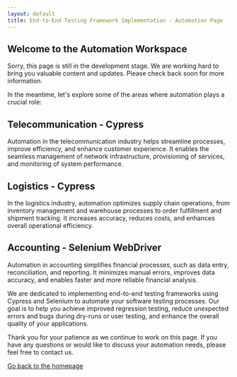```yaml
---
layout: default
title: End-to-End Testing Framework Implementation - Automation Page
---
```


## Welcome to the Automation Workspace

Sorry, this page is still in the development stage. We are working hard to bring you valuable content and updates. Please check back soon for more information.

In the meantime, let's explore some of the areas where automation plays a crucial role:

## Telecommunication - Cypress

Automation in the telecommunication industry helps streamline processes, improve efficiency, and enhance customer experience. It enables the seamless management of network infrastructure, provisioning of services, and monitoring of system performance.

## Logistics - Cypress

In the logistics industry, automation optimizes supply chain operations, from inventory management and warehouse processes to order fulfillment and shipment tracking. It increases accuracy, reduces costs, and enhances overall operational efficiency.

## Accounting - Selenium WebDriver

Automation in accounting simplifies financial processes, such as data entry, reconciliation, and reporting. It minimizes manual errors, improves data accuracy, and enables faster and more reliable financial analysis.

We are dedicated to implementing end-to-end testing frameworks using Cypress and Selenium to automate your software testing processes. Our goal is to help you achieve improved regression testing, reduce unexpected errors and bugs during dry-runs or user testing, and enhance the overall quality of your applications.

Thank you for your patience as we continue to work on this page. If you have any questions or would like to discuss your automation needs, please feel free to contact us.

[Go back to the homepage](https://fazrul96.github.io/fazrul.github.io/)